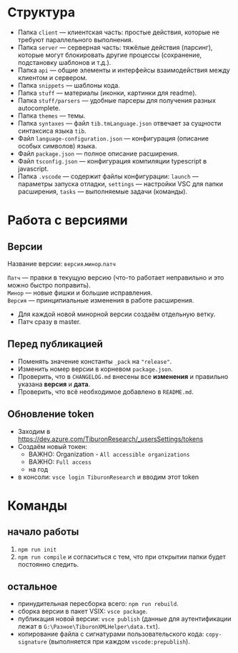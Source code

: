 # Структура

- Папка `client` — клиентская часть: простые действия, которые не требуют параллельного выполнения.
- Папка `server` — серверная часть: тяжёлые действия (парсинг), которые могут блокировать другие процессы (сохранение, подстановку шаблонов и т.д.).
- Папка `api` — общие элементы и интерфейсы взаимодействия между клиентом и сервером.
- Папка `snippets` — шаблоны кода.
- Папка `stuff` — материалы (иконки, картинки для readme).
- Папка `stuff/parsers` — удобные парсеры для получения разных autocomplete.
- Папка `themes` — темы.
- Папка `syntaxes` — файл `tib.tmLanguage.json` отвечает за сущности синтаксиса языка `tib`.
- Файл `language-configuration.json` — конфигурация (описание особых символов) языка.
- Файл `package.json` — полное описание расширения.
- Файл `tsconfig.json` — конфигурация компиляции typescript в javascript.
- Папка `.vscode` — содержит файлы конфигурации: `launch` — параметры запуска отладки, `settings` — настройки VSC для папки расширения, `tasks` — выполняемые задачи (команды).


# Работа с версиями


## Версии

Название версии: `версия`.`минор`.`патч`

`Патч` — правки в текущую версию (что-то работает неправильно и это можно быстро поправить).  
`Минор` — новые фишки и большие исправления.  
`Версия` — принципиальные изменения в работе расширения.

- Для каждой новой минорной версии создаём отдельную ветку.
- Патч сразу в master.

## Перед публикацией

- Поменять значение константы `_pack` на `"release"`.
- Изменить номер версии в корневом `package.json`.
- Проверить, что в `CHANGELOG.md` внесены все **изменения** и правильно указана **версия** и **дата**.
- Проверить, что всё необходимое добавлено в `README.md`.

## Обновление token

- Заходим в https://dev.azure.com/TiburonResearch/_usersSettings/tokens
- Создаём новый токен:
  - ВАЖНО: Organization - `All accessible organizations`
  - ВАЖНО: `Full access`
  - на год
- в консоли: `vsce login TiburonResearch` и вводим этот token



# Команды

## начало работы

1) `npm run init`
2) `npm run compile` и согласиться с тем, что при открытии папки будет постоянно следить.

## остальное

- принудительная пересборка всего: `npm run rebuild`.
- сборка версии в пакет VSIX: `vsce package`.
- публикация новой версии: `vsce publish` (данные для аутентификации лежат в `G:\Разное\TiburonXMLHelper\data.txt`).
- копирование файла с сигнатурами пользовательского кода: `copy-signature` (выполняется при каждом `vscode:prepublish`).